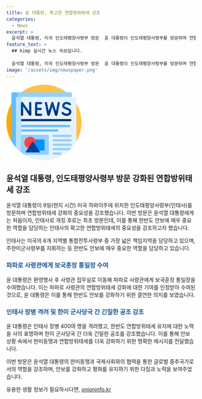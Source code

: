 ```yaml
---
title: 윤 대통령, 확고한 연합방위태세 강조
categories:
  - News
excerpt: >
  윤석열 대통령, 미국 인도태평양사령부 방문  윤 대통령이 인도태평양사령부를 방문하며 연합방위태세 강화의 중요성을 강조했다. 이는 한국 대통령으로서 처음이며, 주한미군사령부를 지휘하는 인태사는 한반도 안보에 중요한 역할을 한다. 또한 윤 대통령은 사령관에게 보국훈장 통일장을 수여하고, 한반도 안보와 한미동맹 강화를 위해 노력을 다해온 장병들에게 격려했다. 해당 방문은 한반도 안보 상황 속에서 한미동맹과 연합방위태세를 강화하기 위한 것으로 강조되었다.
feature_text: >
  ## kimp 실시간 뉴스 속보입니다.

  윤석열 대통령, 미국 인도태평양사령부 방문  윤 대통령이 인도태평양사령부를 방문하며 연합방위태세 강화의 중요성을 강조했다. 이는 한국 대통령으로서 처음이며, 주한미군사령부를 지휘하는 인태사는 한반도 안보에 중요한 역할을 한다. 또한 윤 대통령은 사령관에게 보국훈장 통일장을 수여하고, 한반도 안보와 한미동맹 강화를 위해 노력을 다해온 장병들에게 격려했다. 해당 방문은 한반도 안보 상황 속에서 한미동맹과 연합방위태세를 강화하기 위한 것으로 강조되었다.
image: '/assets/img/newspaper.png'
---
```


<p><img src="/assets/img/newspaper.png" alt="kimplant 속보" /></p>

<h2 data-ke-size="size26">윤석열 대통령, 인도태평양사령부 방문 강화된 연합방위태세 강조</h2>

<p>윤석열 대통령이 9일(현지 시간) 미국 하와이주에 위치한 인도태평양사령부(인태사)를 방문하며 연합방위태세 강화의 중요성을 강조했습니다. 이번 방문은 윤석열 대통령에게는 처음이자, 인태사로 개칭 후로는 최초 방문인데, 이를 통해 한반도 안보에 매우 중요한 역할을 담당하는 인태사의 확고한 연합방위태세의 중요성을 강조하고자 했습니다.</p>

<p data-ke-size="size16">인태사는 미국의 6개 지역별 통합전투사령부 중 가장 넓은 책임지역을 담당하고 있으며, 주한미군사령부를 지휘하는 등 한반도 안보에 매우 중요한 역할을 담당하고 있습니다.</p>

<h3><span style="color: #1a5490;">파파로 사령관에게 보국훈장 통일장 수여</span></h3>

<p>윤 대통령은 환영행사 후 사령관 집무실로 이동해 파파로 사령관에게 보국훈장 통일장을 수여했습니다. 이는 파파로 사령관의 연합방위태세 강화에 대한 기여를 인정받아 수여된 것으로, 윤 대통령은 이를 통해 한반도 안보를 강화하기 위한 결연한 의지를 보였습니다.</p>

<h3><span style="color: #1a5490;">인태사 장병 격려 및 한미 군사당국 간 긴밀한 공조 강조</span></h3>

<p>윤 대통령은 인태사 장병 400여 명을 격려했고, 한반도 연합방위태세 유지에 대한 노력을 사의 표명하며 한미 군사당국 간 더욱 긴밀한 공조를 강조했습니다. 이를 통해 안보 상황 속에서 한미동맹과 연합방위태세를 더욱 강화하기 위한 명확한 메시지를 전달했습니다.</p>

<p>이번 방문은 윤석열 대통령의 한미동맹과 국제사회와의 협력을 통한 글로벌 중추국가로서의 역할을 강조하며, 안보를 강화하고 평화를 유지하기 위한 다짐과 노력을 보여주었습니다.</p>
유용한 생활 정보가 필요하시다면, <a href="https://onioninfo.kr" rel="dofollow">onioninfo.kr</a>


